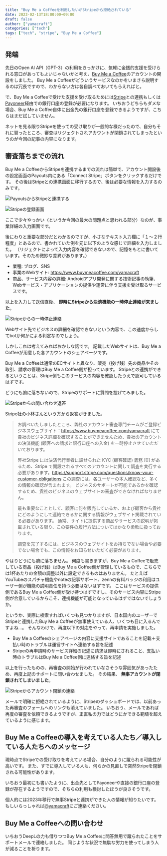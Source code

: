 ```yaml
---
title: "Buy Me a Coffeeを利用したいがStripeから拒絶されている"
date: 2023-02-13T18:00:00+09:00
draft: false
author: ["yamacraft"]
categories: ["tech"]
tags: ["tech", "stripe", "Buy Me a Coffee"]
---
```


## 発端

先日のOpen AI API（GPT-3）の利用をきっかけに、気軽に金銭的支援を受けられる窓口があってもよいじゃないかと考え、[Buy Me a Coffee](https://www.buymeacoffee.com/)のアカウントの開設をしました。
Buy Me a Coffeeがどういうサービスなのかをいまさら説明するのは冗長ですので、わからない方は各自調べておいてもらえればと。

で、Buy Me a Coffeeで受けた支援を受け取るためには[Stripe](https://stripe.com/jp)との連携もしくは[Payoneer](https://www.payoneer.com/ja/)経由での銀行口座の登録が必要になります。
いちおうどちらもダメな場合、Buy Me a Coffee自体に出金先の銀行口座を登録できるようですが、こちらはまだ試していません。

ネットを見る限りStripeを使っての受け取りが一般的な様だったので、自分もそれに習ったところ、審査はリジェクトされアカウントが閉鎖されてしまったというのが今回の記事の内容になります。

## 審査落ちまでの流れ

Buy Me a CoffeeからStripeを連携するまでの流れは簡単で、アカウント開設後の設定画面のPayouts内にある「Connect Stripe」ボタンをクリックするだけです。
その後はStripeとの連携画面に移行するので、後は必要な情報を入力するのみです。

![PayoutsからStripeと連携する](/note/image/sad-for-rejected-from-stripe/connect-stripe01.png)

![Stripeの登録画面](/note/image/sad-for-rejected-from-stripe/connect-stripe02.png)

ここで少々やっかい（というか今回の最大の問題点と思われる部分）なのが、事業詳細の入力画面です。

後にわりと重要な部分だとわかるのですが、小さなテキスト入力欄に「１〜２行程度」とあるので、書かれていた例を元に以下のような感じで詳細を入力しました。
（リジェクトによって入力内容を確認できないので、記憶をもとに書いています。そのため微妙な差異があります。）

- 業種: ブログ、SNS
- 事業のWebサイト: https://www.buymeacoffee.com/yamacraft
- 商品、サービス内容の詳細: Androidアプリ開発に関する技術記事の執筆、Webサービス・アプリケーションの提供や運営に伴う支援を受け取るサービスです。

以上を入力して送信直後、 **即時にStripeから決済機能の一時停止連絡が来ました**。

![Stripeからの一時停止連絡](/note/image/sad-for-rejected-from-stripe/connect-stripe03.png)

Webサイト先でビジネスの詳細を確認できないという内容で、この速度からしてbotか何かによる判定なのでしょう。

しかしこれは考えてみればおかしな話です。
記載したWebサイトは、Buy Me a Coffeeが用意した各アカウントのシェアページです。

Buy Me a Coffeeは通常のECサイトと異なり、販売（投げ銭）先の商品やその取引、請求の管理はBuy Me a Coffee側が担っています。
Stripeとの連携ができるということは、Stripe側もこのサービスの内容を確認したうえで認可しているはずです。

どうにも腑に落ちないので、Stripeのサポートに質問を投げてみました。

![Stripeからの問い合わせ返答](/note/image/sad-for-rejected-from-stripe/connect-stripe04.png)

Stripe社の小林さんという方から返答がきました。

<!-- textlint-disable -->
> お調べいたしましたところ、弊社のアカウント審査専門チームがご登録ビジネスウェブサイト：https://www.buymeacoffee.com/yamacraft にて貴社のビジネス詳細を確認することができませんため、貴社のアカウントの決済機能 (顧客への請求と銀行口座への入金) を一時停止させていただいております。
>
> 弊社Stripe には決済代行業者に課せられた KYC (顧客確認) 義務 [0] があるため、Stripe で開設されるすべてのアカウントに関して調査を実行する必要があります。https://support.stripe.com/questions/know-your-customer-obligations
> この調査には、各ユーザーの本人確認など、多くの情報の確認が含まれます。
> ビジネスのサポートが可能であるかを確認するため、貴社のビジネスのウェブサイトの審査ができなければなりません。
>
> 最も重要なこととして、顧客に何を販売しているか、および顧客から貴社にどのようにして連絡できるかに関する情報がウェブサイト掲載されている必要があります。
> 通常、サイトに提供する商品やサービスの説明が掲載されている限り、この要件の履行方法についてはかなり柔軟に扱っております。
> 
> 調査を完了するには、ビジネスのウェブサイトをお持ちでない場合や必要でない場合でも、この情報をお知らせいただく必要があります。
<!-- textlint-enable -->

やはりどうにも腑に落ちません。
何度も書きますが、Buy Me a Coffeeで販売している商品（投げ銭）はBuy Me a Coffee側が管理しているもので、こちらでは1杯あたりの金額の調整以外に設定できるものはありません。
たとえばYouTubeのスパチャ機能やnoteの記事サポート、zennの有料バッジの利用はユーザー側が機能の説明責任を持つ必要はないはずです。
ここはサービスの提供側であるBuy Me a Coffee側が受け持つはずですし、そのサービス内容にStripe側が合意しているからこそ、連携機能が可能となっているはずではないでしょうか。

というか、実際に検索すればいくつも見つかりますが、日本国内のユーザーでStripeと連携したBuy Me a Coffeeが無事使えている人、いくつも目に入るんですよね…。
そんなわけで、再度以下の対応をやって、再申請を実施しました。

- Buy Me a Coffeeのシェアページの内容に支援サイトであることを記載＋支払い時のトラブルは運営サイトへ連絡する旨を記述
- Stripeの再申請時のサービス詳細の記述に請求は即時にされること、支払い時のトラブルはBuy Me a Coffee側に連絡する旨を記述

以上を行ったものの、再審査の開始が行われていなさそうな雰囲気があったため、再度上記のサポートに問い合わせました。
その結果、 **無事アカウントが閉鎖されてしまいました**。

![Stripeからアカウント閉鎖の連絡](/note/image/sad-for-rejected-from-stripe/connect-stripe05.png)

メールで明確に拒絶されているように、Stripeのダッシュボードでは、以前あった再審査のフォームへのリンクも消えていました。
いちおう、メールであれば再度の審査を依頼できるようですが、正直私の力ではどうにかできる範疇を超えているように感じます。

## Buy Me a Coffeeの導入を考えている人たち／導入している人たちへのメッセージ

現時点でStripeでの受け取りを考えている場合、自分のように蹴られる可能性が高いです。
また、すでに導入している人も、何らかの見直しで突然Stripeを閉鎖される可能性があります。

いちおう最初にも書いたように、出金先としてPayoneerや直接の銀行口座の登録が存在するようですので、そちらの利用も検討したほうが良さそうです。

個人的には2023年移行で無事Stripeと連携ができた人の情報が知りたいです。
もしいらっしゃれば[@yamacraft](https://twitter.com/yamacraft/)にご連絡ください。

## Buy Me a Coffeeへの問い合わせ

いちおうDeepLの力も借りつつBuy Me a Coffeeに問答無用で蹴られたことをサポートメールで連絡しました。
同じような状況で無駄な労力を使ってしまう人が減ることを祈ります。